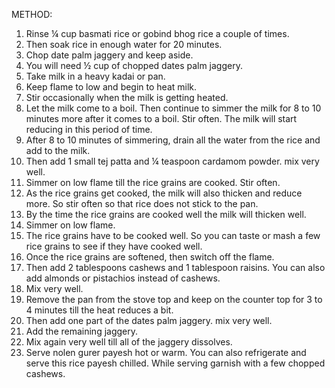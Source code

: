 METHOD:

1. Rinse ¼ cup basmati rice or gobind bhog rice a couple of times. 
2. Then soak rice in enough water for 20 minutes.
3. Chop date palm jaggery and keep aside. 
4. You will need ½ cup of chopped dates palm jaggery.
5. Take milk in a heavy kadai or pan.
6. Keep flame to low and begin to heat milk.
7. Stir occasionally when the milk is getting heated.
8. Let the milk come to a boil. Then continue to simmer the milk for 8 to 10 minutes more after it comes to a boil. Stir often. The milk will start reducing in this period of time.
9. After 8 to 10 minutes of simmering, drain all the water from the rice and add to the milk.
10. Then add 1 small tej patta and ¼ teaspoon cardamom powder. mix very well.
11. Simmer on low flame till the rice grains are cooked. Stir often.
12. As the rice grains get cooked, the milk will also thicken and reduce more. So stir often so that rice does not stick to the pan.
13. By the time the rice grains are cooked well the milk will thicken well.
14. Simmer on low flame.
15. The rice grains have to be cooked well. So you can taste or mash a few rice grains to see if they have cooked well.
16. Once the rice grains are softened, then switch off the flame.
17. Then add 2 tablespoons cashews and 1 tablespoon raisins. You can also add almonds or pistachios instead of cashews.
18. Mix very well.
19. Remove the pan from the stove top and keep on the counter top for 3 to 4 minutes till the heat reduces a bit.
20. Then add one part of the dates palm jaggery. mix very well.
21. Add the remaining jaggery.
22. Mix again very well till all of the jaggery dissolves.
23. Serve nolen gurer payesh hot or warm. You can also refrigerate and serve this rice payesh chilled. While serving garnish with a few chopped cashews. 